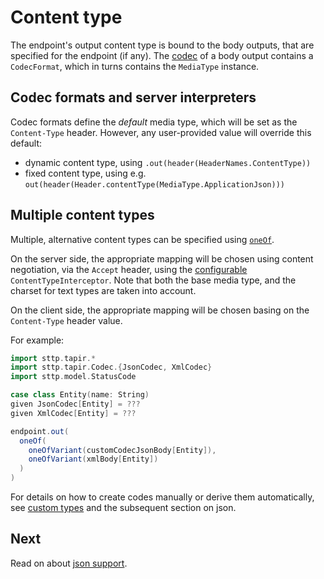 # Content type

The endpoint's output content type is bound to the body outputs, that are specified for the endpoint (if any). The 
[codec](codecs.md) of a body output contains a `CodecFormat`, which in turns contains the `MediaType` instance.

## Codec formats and server interpreters

Codec formats define the *default* media type, which will be set as the `Content-Type` header. However, any 
user-provided value will override this default:

* dynamic content type, using `.out(header(HeaderNames.ContentType))`
* fixed content type, using e.g. `out(header(Header.contentType(MediaType.ApplicationJson)))`

## Multiple content types

Multiple, alternative content types can be specified using [`oneOf`](oneof.md). 

On the server side, the appropriate mapping will be chosen using content negotiation, via the `Accept` header, using
the [configurable](../server/options.md) `ContentTypeInterceptor`. Note that both the base media type, and the charset
for text types are taken into account.

On the client side, the appropriate mapping will be chosen basing on the `Content-Type` header value.

For example:

```scala
import sttp.tapir.*
import sttp.tapir.Codec.{JsonCodec, XmlCodec}
import sttp.model.StatusCode

case class Entity(name: String)
given JsonCodec[Entity] = ???
given XmlCodec[Entity] = ???

endpoint.out(
  oneOf(
    oneOfVariant(customCodecJsonBody[Entity]),
    oneOfVariant(xmlBody[Entity])
  )
)
```

For details on how to create codes manually or derive them automatically, see [custom types](customtypes.md) and the
subsequent section on json.

## Next

Read on about [json support](json.md).
